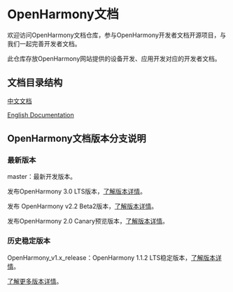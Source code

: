 # OpenHarmony文档

欢迎访问OpenHarmony文档仓库，参与OpenHarmony开发者文档开源项目，与我们一起完善开发者文档。

此仓库存放OpenHarmony网站提供的设备开发、应用开发对应的开发者文档。

## 文档目录结构

[中文文档](zh-cn/readme.md)

[English Documentation](en/readme.md)

## OpenHarmony文档版本分支说明

### 最新版本

master：最新开发版本。  

发布OpenHarmony 3.0 LTS版本，[了解版本详情](zh-cn/release-notes/OpenHarmony-v3.0-LTS.md)。

发布 OpenHarmony v2.2 Beta2版本，[了解版本详情](zh-cn/release-notes/OpenHarmony-v2.2-beta2.md)。

发布OpenHarmony 2.0 Canary预览版本，[了解版本详情](zh-cn/release-notes/OpenHarmony-2-0-Canary.md)。

### 历史稳定版本

OpenHarmony_v1.x_release：OpenHarmony 1.1.2 LTS稳定版本，[了解版本详情](zh-cn/release-notes/OpenHarmony-v1.1.2-LTS.md)。

[了解更多版本详情](https://gitee.com/openharmony/docs/blob/master/zh-cn/release-notes/)。






